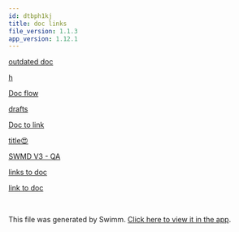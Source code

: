 ```yaml
---
id: dtbph1kj
title: doc links
file_version: 1.1.3
app_version: 1.12.1
---
```


[outdated doc ](outdated-doc.4y2phu93.sw.md)

[h](h.njgiqogs.sw.md)

[Doc flow ](doc-flow.uxynck69.sw.md)

[drafts](drafts.9a1ldzsj.sw.md)

[Doc to link](doc-to-link.tedtfhyl.sw.md)

[ title😍](title.mzdwv7i7.sw.md)

[SWMD V3 - QA](swmd-v3-qa.d8o8h.pl.sw.md)

[links to doc](links-to-doc.dt1scip4.sw.md)

[link to doc ](link-to-doc.jfu0jg2l.sw.md)

<br/>

This file was generated by Swimm. [Click here to view it in the app](https://swimm-web-app.web.app/repos/Z2l0aHViJTNBJTNBTm9hUmVwbyUzQSUzQU5vYW96ZXI=/docs/dtbph1kj).
